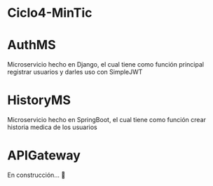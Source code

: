 # Ciclo4-MinTic

<h1>AuthMS</h1>
<p>Microservicio hecho en Django, el cual tiene como función principal registrar usuarios y darles uso con SimpleJWT</p>

<h1>HistoryMS</h1>
<p>Microservicio hecho en SpringBoot, el cual tiene como función crear historia medica de los usuarios</p>

<h1> APIGateway </h1>
<p> En construcción... 🔨 </p>
